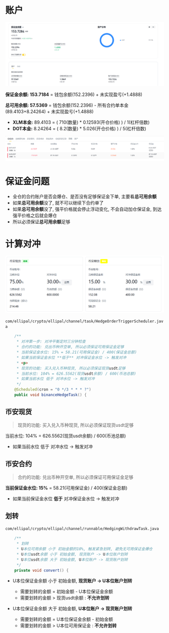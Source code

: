 # 账户

![image-20241114104042059](../../../picture/image-20241114104042059.png)

**保证金余额: 153.7184** = 钱包余额(152.2396) + 未实现盈亏(+1.4888)

**总可用余额: 57.5369** = 钱包余额(152.2396) - 所有合约单本金(89.4103+8.24264) + 未实现盈亏(+1.4888)

- **XLM本金:**  89.4103 = ( 710(数量) * 0.12593(开仓价格)  ) / 1(杠杆倍数)
- **DOT本金:**  8.24264 = ( 8.2(数量) * 5.026(开仓价格) ) / 5(杠杆倍数) 

![image-20241114104358082](../../../picture/image-20241114104358082.png)



# 保证金问题

- 全仓的合约账户是否会爆仓、是否没有足够保证金下单, 主要看**总可用余额**
- 如果**总可用余额**没了, 就不可以继续下合约单了
- 如果**总可用余额**没了, 强平价格就会停止浮动变化, 不会自动加仓保证金, 到达强平价格之后就会爆仓
- 所以必须保证**总可用余额**足够



# 计算对冲

![image-20241114115056203](../../../picture/image-20241114115056203.png)

`com/ellipal/crypto/ellipal/channel/task/HedgeOrderTriggerScheduler.java`

```java
    /**
     * 对冲第一步: 对冲平衡定时三分钟检查
     * 合约的功能: 兑出币种开空单, 所以必须保证可用保证金足够
     * 当前保证金水位: 15% = 58.21(可用保证金) / 400(保证金总额)
     * 如果当前保证金水位 **低于** 对冲保证金水位 -> 触发对冲
     * <p>
     * 现货的功能: 买入兑入币种现货, 所以必须保证现货usdt足够
     * 当前水位: 104% = 626.5562(现货usdt余额) / 600(币池总额)
     * 如果当前水位 低于 对冲水位 -> 触发对冲
     */
    @Scheduled(cron = "0 */3 * * * ?")
    public void binanceHedgeTask() {
```



## 币安现货

> 现货的功能: 买入兑入币种现货, 所以必须保证现货usdt足够

当前水位: 104% = 626.5562(现货usdt余额) / 600(币池总额) 

- 如果当前水位 低于 对冲水位 -> 触发对冲



## 币安合约

> 合约的功能: 兑出币种开空单, 所以必须保证可用保证金足够

**当前保证金水位: 15%** = 58.21(可用保证金) / 400(保证金总额) 

- 如果当前保证金水位 **低于** 对冲保证金水位 -> 触发对冲



## 划转

`com/ellipal/crypto/ellipal/channel/runnable/HedgingWithdrawTask.java`

```java
    /**
     * 划转
     * U本位可用余额 小于 初始金额的10%, 触发紧急划转, 避免无可用保证金爆仓
     * U本位usdt余额 小于 初始金额, 现货账户 -> U本位账户划转
     * U本位usdt余额 大于 初始金额, U本位账户 -> 现货账户划转
     */
    private void convert() {
```

- U本位保证金余额 小于 初始金额, **现货账户 -> U本位账户划转**
  - 需要划转的金额 = 初始金额 - U本位保证金余额
  - 需要划转的金额 > 现货usdt余额 : **不允许划转**

- U本位保证金余额 大于 初始金额, **U本位账户 -> 现货账户划转**
  - 需要划转的金额 = U本位保证金余额 - 初始金额
  - 需要划转的金额 > U本位可用保证金 : **不允许划转**

